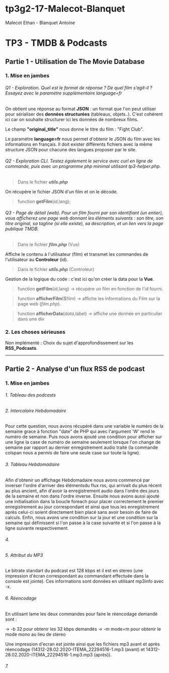 # tp3g2-17-Malecot-Blanquet

Malecot Ethan - Blanquet Antoine
# TP3 - TMDB & Podcasts


## Partie 1 - Utilisation de The Movie Database
### 1. Mise en jambes

###### Q1 - Exploration. Quel est le format de réponse ? De quel film s’agit-il ? Essayez avec le paramètre supplémentaire language=fr

On obtient une réponse au format **JSON** : un format que l'on peut utiliser pour sérialiser des **données structurées** (tableaux, objets..). C'est cohérent ici car on souhaite structurer ici les données de nombreux films.

Le champ **"original_title"** nous donne le titre du film : "Fight Club".

Le paramètre **language=fr** nous permet d'obtenir le JSON du film avec les informations en français. Il doit exister différents fichiers avec la même structure JSON pour chacune des langues proposer par le site.

###### Q2 - Exploration CLI. Testez également le service avec curl en ligne de commande, puis avec un programme php minimal utilisant tp3-helper.php.

>Dans le fichier ***utils.php***

On récupère le  fichier JSON d'un film et on le décode.

>function **getFilm**($id,$lang);

###### Q3 - Page de détail (web). Pour un film fourni par son identifiant (un entier), vous afficherez une page web donnant les éléments suivants : son titre, son titre original, sa tagline (si elle existe), sa description, et un lien vers la page publique TMDB.

>Dans le fichier ***film.php*** (Vue)

Affiche le contenu à l'utilisateur (film) et transmet les commandes de l'utilisateur au **Controleur** (id).

>Dans le fichier ***utils.php*** (Controleur)

Gestion de la logique du code : c'est ici qu'on créer la data pour la **Vue**.

>function **getFilm**($id,$lang) -> récupère un film en fonction de l'id fourni.

>function **afficherFilm**($film) -> affiche les informations du Film sur la page web (*film.php*).

>function **afficherData**($data,$label) -> affiche une donnée en particulier dans une div


### 2. Les choses sérieuses

Non implémenté : Choix du sujet d'approfondissement sur les **RSS_Podcasts**.

---

## Partie 2 - Analyse d'un flux RSS de podcast
### 1. Mise en jambes

###### 1. Tableau des podcasts


###### 2. Intercalaire Hebdomadaire

Pour cette question, nous avons récupéré dans une variable le numéro de la semaine grace à fonction "date" de PHP qui avec l'argument 'W' rend le numéro de semaine. Puis nous avons ajouté une condition pour afficher sur une ligne la case de numéro de semaine seulement lorsque l'on change de semaine par rapport au dernier enregistrement audio traité (la commande colspan nous a permis de faire une seule case sur toute la ligne).

###### 3. Tableau Hebdomadaire

Afin d'obtenir un affichage Hebdomadaire nous avons commencé par inverser l'ordre d'arriver des élémentsdu flux rss, qui arrivait du plus récent au plus ancient, afin d'avoir la enregistrement audio dans l'ordre des jours de la semaine et non dans l'ordre inverse. Ensuite nous avons aussi ajouté une initialisation dans la boucle foreach pour placer correctement le premier enregistrement au jour correspondant et ainsi que tous les enregistrement après celui-ci soient directement bien placé sans avoir besoin de faire de calculs. Enfin, nous avons une condition sur la jour et une condition sur la semaine qui définissent si l'on passe à la case suivante et si l'on passe à la ligne suivante respectivement.

###### 4.


###### 5. Attribut du MP3

Le bitrate standart du podcast est 128 kbps et il est en stereo (une impression d'écran correspondant au commandant effectuée dans la console est jointe). Ces informations sont données en utilisant mp3info avec -x.

###### 6. Réencodage

En utilisant lame les deux commandes pour faire le réencodage demandé sont :

-> -b 32 pour obtenir les 32 kbps demandés
-> -m mode=m pour obtenir le mode mono au lieu de stereo

Une impression d'ecran est jointe ainsi que les fichiers mp3 avant et après réencodage (14312-28.02.2020-ITEMA_22294516-1.mp3 (avant) et 14312-28.02.2020-ITEMA_22294516-1.mp3.mp3 (après)).

###### 7.
